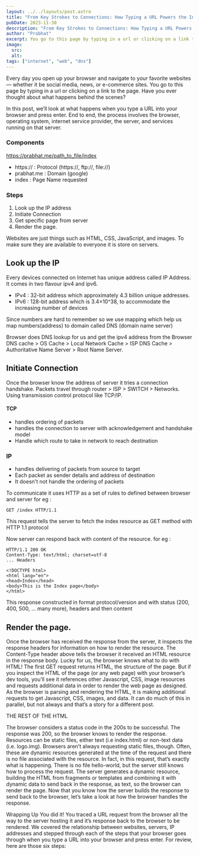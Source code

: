 ```yaml
---
layout: ../../layouts/post.astro
title: "From Key Strokes to Connections: How Typing a URL Powers the Internet"
pubDate: 2023-11-30
description: "From Key Strokes to Connections: How Typing a URL Powers the Internet"
author: "Prabhat"
excerpt: You go to this page by typing in a url or clicking on a link to the page. Have you ever thought about what happens behind the scenes?
image:
  src:
  alt:
tags: ["internet", "web", "dns"]
---
```


Every day you open up your browser and navigate to your favorite websites — whether it be social media, news, or e-commerce sites. You go to this page by typing in a url or clicking on a link to the page. Have you ever thought about what happens behind the scenes?

In this post, we’ll look at what happens when you type a URL into your browser and press enter. End to end, the process involves the browser, operating system, internet service provider, the server, and services running on that server.

### Components

https://prabhat.me/path_to_file/index

- https:// : Protocol (https://, ftp://, file://)
- prabhat.me : Domain (google)
- index : Page Name requested

### Steps

1. Look up the IP address
2. Initiate Connection
3. Get specific page from server
4. Render the page.

Websites are just things such as HTML, CSS, JavaScript, and images. To make sure they are available to everyone it is store on servers.

## Look up the IP

Every devices connected on Internet has unique address called IP Address. It comes in two flavour ipv4 and ipv6.

- IPv4 : 32-bit address which approximately 4.3 billion unique addresses.
- IPv6 : 128-bit address which is 3.4×10^38, to accommodate the increasing number of devices

Since numbers are hard to remember so we use mapping which help us map numbers(address) to domain called DNS (domain name server)

Browser does DNS lookup for us and get the ipv4 address from the Browser DNS cache > OS Cache > Local Network Cache > ISP DNS Cache > Authoritative Name Server > Root Name Server.

## Initiate Connection

Once the browser know the address of server it tries a connection handshake.
Packets travel through router > ISP > SWITCH > Networks. Using transmission control protocol like TCP/IP.

#### TCP

- handles ordering of packets
- handles the connection to server with acknowledgement and handshake model
- Handle which route to take in network to reach destination

### IP

- handles delivering of packets from source to target
- Each packet as sender details and address of destination
- It doesn't not handle the ordering of packets

To communicate it uses HTTP as a set of rules to defined between browser and server
for eg :

```
GET /index HTTP/1.1
```

This request tells the server to fetch the index resource as GET method with HTTP 1.1 protocol

Now server can respond back with content of the resource.
for eg :

```
HTTP/1.1 200 OK
Content-Type: text/html; charset=utf-8
... Headers

<!DOCTYPE html>
<html lang="en">
<head>Index</head>
<body>This is the Index page</body>
</html>
```

This response constructed in format protocol/version and with status (200, 400, 500, ... many more), headers and then content

## Render the page.

Once the browser has received the response from the server, it inspects the response headers for information on how to render the resource. The Content-Type header above tells the browser it received an HTML resource in the response body. Lucky for us, the browser knows what to do with HTML!
The first GET request returns HTML, the structure of the page. But if you inspect the HTML of the page (or any web page) with your browser’s dev tools, you’ll see it references other Javascript, CSS, image resources and requests additional data in order to render the web page as designed.
As the browser is parsing and rendering the HTML, it is making additional requests to get Javascript, CSS, images, and data. It can do much of this in parallel, but not always and that’s a story for a different post.

<!DOCTYPE html>
<html lang="en">
<head>
    THE REST OF THE HTML

The browser considers a status code in the 200s to be successful. The response was 200, so the browser knows to render the response.
Resources can be static files, either text (i.e index.html) or non-text data (i.e. logo.img). Browsers aren’t always requesting static files, though. Often, these are dynamic resources generated at the time of the request and there is no file associated with the resource. In fact, in this request, that’s exactly what is happening. There is no file hello-world, but the server still knows how to process the request. The server generates a dynamic resource, building the HTML from fragments or templates and combining it with dynamic data to send back in the response, as text, so the browser can render the page.
Now that you know how the server builds the response to send back to the browser, let’s take a look at how the browser handles the response.

Wrapping Up
You did it! You traced a URL request from the browser all the way to the server hosting it and it’s response back to the browser to be rendered. We covered the relationship between websites, servers, IP addresses and stepped through each of the steps that your browser goes through when you type a URL into your browser and press enter. For review, here are those six steps:
